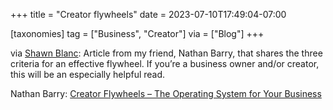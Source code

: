 +++
title = "Creator flywheels"
date = 2023-07-10T17:49:04-07:00

[taxonomies]
tag = ["Business", "Creator"]
via = ["Blog"]
+++

via [Shawn Blanc](https://shawnblanc.net/2023/06/the-3-laws-of-a-flywheel/): Article from my friend, Nathan Barry, that shares the three criteria for an effective flywheel. If you’re a business owner and/or creator, this will be an especially helpful read.

<!-- more -->

Nathan Barry: [Creator Flywheels – The Operating System for Your Business](https://nathanbarry.com/creator-flywheels/)
